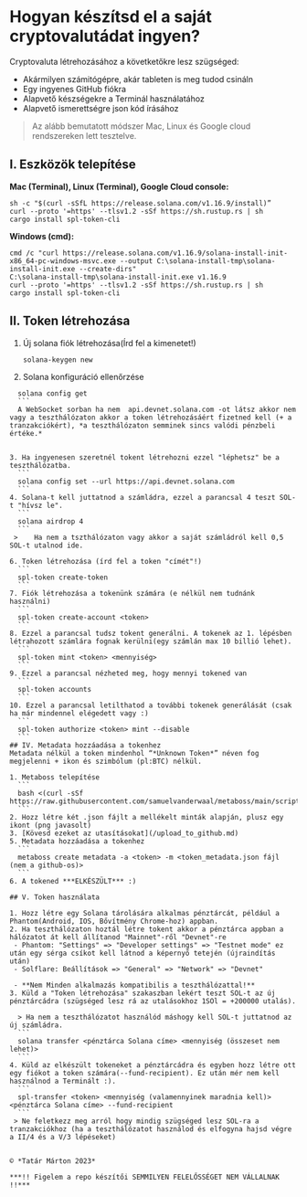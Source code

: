 # Hogyan készítsd el a saját cryptovalutádat ingyen?

Cryptovaluta létrehozásához a követketőkre lesz szügséged:
- Akármilyen számitógépre, akár tableten is meg tudod csináln
- Egy ingyenes GitHub fiókra
- Alapvető készségekre a Terminál használatához
- Alapvető ismerettségre json kód írásához
  
> Az alább bemutatott módszer Mac, Linux és Google cloud rendszereken lett tesztelve.

 ## I. Eszközök telepítése
 
 **Mac (Terminal), Linux (Terminal), Google Cloud console:**
 ```
sh -c "$(curl -sSfL https://release.solana.com/v1.16.9/install)”
curl --proto '=https' --tlsv1.2 -sSf https://sh.rustup.rs | sh
cargo install spl-token-cli
```	
**Windows (cmd):**
```
cmd /c "curl https://release.solana.com/v1.16.9/solana-install-init-x86_64-pc-windows-msvc.exe --output C:\solana-install-tmp\solana-install-init.exe --create-dirs"    
C:\solana-install-tmp\solana-install-init.exe v1.16.9
curl --proto '=https' --tlsv1.2 -sSf https://sh.rustup.rs | sh
cargo install spl-token-cli
```

## II. Token létrehozása

1. Új solana fiók létrehozása(Írd fel a kimenetet!)
	```
 	solana-keygen new
	```	
2. Solana konfiguráció ellenőrzése
  ```
	solana config get
	```
	A WebSocket sorban ha nem  api.devnet.solana.com -ot látsz akkor nem vagy a teszthálózaton akkor a token létrehozásáért fizetned kell (+ a tranzakciókért), *a teszthálózaton semminek sincs valódi pénzbeli értéke.*


3. Ha ingyenesen szeretnél tokent létrehozni ezzel "léphetsz" be a teszthálózatba.
 	```  
	solana config set --url https://api.devnet.solana.com
	```
4. Solana-t kell juttatnod a számládra, ezzel a parancsal 4 teszt SOL-t "hívsz le".
	```   
	solana airdrop 4
	```
   > 	Ha nem a tszthálózaton vagy akkor a saját számládról kell 0,5 SOL-t utalnod ide.

6. Token létrehozása (írd fel a token "címét"!)
 	```  
	spl-token create-token
	```
7. Fiók létrehozása a tokenünk számára (e nélkül nem tudnánk használni)
	```  
	spl-token create-account <token>
	```
8. Ezzel a parancsal tudsz tokent generálni. A tokenek az 1. lépésben létrahozott számlára fognak kerülni(egy számlán max 10 billió lehet).
	```   
	spl-token mint <token> <mennyiség>
	```
9. Ezzel a parancsal nézheted meg, hogy mennyi tokened van
	```   
	spl-token accounts
	```
10. Ezzel a parancsal letilthatod a további tokenek generálását (csak ha már mindennel elégedett vagy :)
	```   
	spl-token authorize <token> mint --disable
	```
## IV. Metadata hozzáadása a tokenhez
Metadata nélkül a token mindenhol “*Unknown Token*” néven fog megjelenni + ikon és szimbólum (pl:BTC) nélkül.

1. Metaboss telepítése
	```   
	bash <(curl -sSf https://raw.githubusercontent.com/samuelvanderwaal/metaboss/main/scripts/install.sh)
	```
2. Hozz létre két .json fájlt a mellékelt minták alapján, plusz egy ikont (png javasolt)
3. [Kövesd ezeket az utasításokat](/upload_to_github.md)
5. Metadata hozzáadása a tokenhez
	```   
	metaboss create metadata -a <token> -m <token_metadata.json fájl (nem a github-os)>
	```  
6. A tokened ***ELKÉSZÜLT*** :)

## V. Token használata

1. Hozz létre egy Solana tárolására alkalmas pénztárcát, például a Phantom(Android, IOS, Bővítmény Chrome-hoz) appban.
2. Ha teszthálózaton hoztál létre tokent akkor a pénztárca appban a hálózatot át kell állítanod "Mainnet"-ről "Devnet"-re
   - Phantom: "Settings" => "Developer settings" => "Testnet mode" ez után egy sérga csíkot kell látnod a képernyő tetején (újraindítás után)
   - Solflare: Beállítások => "General" => "Network" => "Devnet"
     
   - **Nem Minden alkalmazás kompatibilis a teszthálózattal!**     
3. Küld a "Token létrehozása" szakaszban lekért teszt SOL-t az új pénztárcádra (szügséged lesz rá az utalásokhoz 1SOl = +200000 utalás).

	> Ha nem a teszthálózatot használód máshogy kell SOL-t juttatnod az új számládra.
	```   
	solana transfer <pénztárca Solana címe> <mennyiség (összeset nem lehet)>
	```
4. Küld az elkészült tokeneket a pénztárcádra és egyben hozz létre ott egy fiókot a token számára(--fund-recipient). Ez után mér nem kell használnod a Terminált :).
	```
	spl-transfer <token> <mennyiség (valamennyinek maradnia kell)> <pénztárca Solana címe> --fund-recipient
	```
   > Ne feletkezz meg arról hogy mindig szügséged lesz SOL-ra a tranzakciókhoz (ha a teszthálózatot használod és elfogyna hajsd végre a II/4 és a V/3 lépéseket)
   

© *Tatár Márton 2023*

***!! Figelem a repo készítői SEMMILYEN FELELŐSSÉGET NEM VÁLLALNAK !!***
